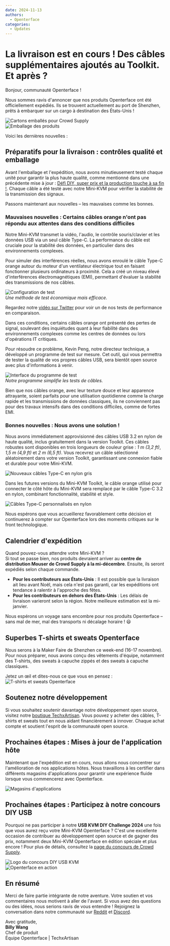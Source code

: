 ```yaml
---
date: 2024-11-13
authors:
  - Openterface
categories:
  - Updates
---
```


# La livraison est en cours ! Des câbles supplémentaires ajoutés au Toolkit. Et après ?

Bonjour, communauté Openterface !

Nous sommes ravis d'annoncer que nos produits Openterface ont été officiellement expédiés. Ils se trouvent actuellement au port de Shenzhen, prêts à embarquer sur un cargo à destination des États-Unis !

![Cartons emballés pour Crowd Supply](../pic/241107-s.jpeg)  
![Emballage des produits](../pic/241107-p.jpg)

Voici les dernières nouvelles :

## Préparatifs pour la livraison : contrôles qualité et emballage

Avant l'emballage et l'expédition, nous avons minutieusement testé chaque unité pour garantir la plus haute qualité, comme mentionné dans une précédente mise à jour : [Défi DIY, super prix et la production touche à sa fin !](https://www.crowdsupply.com/techxartisan/openterface-mini-kvm/updates/diy-challenge-cool-prizes-and-production-nears-the-finish-line). Chaque câble a été testé avec notre Mini-KVM pour vérifier la stabilité de la transmission des signaux.

Passons maintenant aux nouvelles – les mauvaises comme les bonnes.

### Mauvaises nouvelles : Certains câbles orange n'ont pas répondu aux attentes dans des conditions difficiles

Notre Mini-KVM transmet la vidéo, l'audio, le contrôle souris/clavier et les données USB via un seul câble Type-C. La performance du câble est cruciale pour la stabilité des données, en particulier dans des environnements complexes.

Pour simuler des interférences réelles, nous avons enroulé le câble Type-C orange autour du moteur d'un ventilateur électrique tout en faisant fonctionner plusieurs ordinateurs à proximité. Cela a créé un niveau élevé d'interférences électromagnétiques (EMI), permettant d'évaluer la stabilité des transmissions de nos câbles.

![Configuration de test](../pic/241107-0.jpg)  
*Une méthode de test économique mais efficace.*

Regardez notre [vidéo sur Twitter](https://x.com/TechxArtisan/status/1856559677296816347) pour voir un de nos tests de performance en comparaison.

Dans ces conditions, certains câbles orange ont présenté des pertes de signal, soulevant des inquiétudes quant à leur fiabilité dans des environnements complexes comme les centres de données ou lors d'opérations IT critiques.

Pour résoudre ce problème, Kevin Peng, notre directeur technique, a développé un programme de test sur mesure. Cet outil, qui vous permettra de tester la qualité de vos propres câbles USB, sera bientôt open source avec plus d'informations à venir.

![Interface du programme de test](../pic/241107-1.jpg)  
*Notre programme simplifie les tests de câbles.*

Bien que nos câbles orange, avec leur texture douce et leur apparence attrayante, soient parfaits pour une utilisation quotidienne comme la charge rapide et les transmissions de données classiques, ils ne conviennent pas pour des travaux intensifs dans des conditions difficiles, comme de fortes EMI.

### Bonnes nouvelles : Nous avons une solution !

Nous avons immédiatement approvisionné des câbles USB 3.2 en nylon de haute qualité, inclus gratuitement dans la version Toolkit. Ces câbles robustes sont disponibles en trois longueurs de couleur grise : *1 m (3,2 ft)*, *1,5 m (4,9 ft)* et *2 m (6,5 ft)*. Vous recevrez un câble sélectionné aléatoirement dans votre version Toolkit, garantissant une connexion fiable et durable pour votre Mini-KVM.

![Nouveaux câbles Type-C en nylon gris](../pic/241107-2.jpg)

Dans les futures versions du Mini-KVM Toolkit, le câble orange utilisé pour connecter le côté hôte du Mini-KVM sera remplacé par le câble Type-C 3.2 en nylon, combinant fonctionnalité, stabilité et style.

![Câbles Type-C personnalisés en nylon](../pic/241107-3.jpg)

Nous espérons que vous accueillerez favorablement cette décision et continuerez à compter sur Openterface lors des moments critiques sur le front technologique.

## Calendrier d'expédition

Quand pouvez-vous attendre votre Mini-KVM ?  
Si tout se passe bien, nos produits devraient arriver au **centre de distribution Mouser de Crowd Supply à la mi-décembre**. Ensuite, ils seront expédiés selon chaque commande.

- **Pour les contributeurs aux États-Unis** : Il est possible que la livraison ait lieu avant Noël, mais cela n'est pas garanti, car les expéditions ont tendance à ralentir à l'approche des fêtes.
- **Pour les contributeurs en dehors des États-Unis** : Les délais de livraison varieront selon la région. Notre meilleure estimation est la mi-janvier.

Nous espérons un voyage sans encombre pour nos produits Openterface – sans mal de mer, mal des transports ni décalage horaire ! 😃

## Superbes T-shirts et sweats Openterface

Nous serons à la Maker Faire de Shenzhen ce week-end (16-17 novembre). Pour nous préparer, nous avons conçu des vêtements d'équipe, notamment des T-shirts, des sweats à capuche zippés et des sweats à capuche classiques.

Jetez un œil et dites-nous ce que vous en pensez :  
![T-shirts et sweats Openterface](../pic/241107-c.jpg)

## Soutenez notre développement

Si vous souhaitez soutenir davantage notre développement open source, visitez notre [boutique TechxArtisan](https://shop.techxartisan.com/). Vous pouvez y acheter des câbles, T-shirts et sweats tout en nous aidant financièrement à innover. Chaque achat compte et soutient l'esprit de la communauté open source.

## Prochaines étapes : Mises à jour de l'application hôte

Maintenant que l'expédition est en cours, nous allons nous concentrer sur l'amélioration de nos applications hôtes. Nous travaillons à les certifier dans différents magasins d'applications pour garantir une expérience fluide lorsque vous commencerez avec Openterface.

![Magasins d'applications](../pic/241107-4.png)

## Prochaines étapes : Participez à notre concours DIY USB

Pourquoi ne pas participer à notre **USB KVM DIY Challenge 2024** une fois que vous aurez reçu votre Mini-KVM Openterface ? C'est une excellente occasion de contribuer au développement open source et de gagner des prix, notamment deux Mini-KVM Openterface en édition spéciale et plus encore ! Pour plus de détails, consultez la [page du concours de Crowd Supply](https://www.crowdsupply.com/techxartisan/usb-kvm-diy-challenge-2024).

![Logo du concours DIY USB KVM](../pic/usb-kvm-diy-2024-logo.svg)  
![Openterface en action](../pic/openterface-241017-03_jpg_md-xl.jpg)

## En résumé

Merci de faire partie intégrante de notre aventure. Votre soutien et vos commentaires nous motivent à aller de l'avant. Si vous avez des questions ou des idées, nous serions ravis de vous entendre ! Rejoignez la conversation dans notre communauté sur [Reddit](https://openterface.com/reddit) et [Discord](https://openterface.com/discord).

Avec gratitude,  
**Billy Wang**  
Chef de produit  
Équipe Openterface | TechxArtisan
